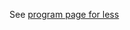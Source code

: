 See [program page for less](https://github.com/DCIForks/Mini_man_pages/blob/james_changes/text/less.md)
